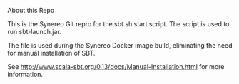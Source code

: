 

About this Repo

This is the Synereo Git repro for the sbt.sh start script. The script is used to run sbt-launch.jar.

The file is used during the Synereo Docker image build, eliminating the need for manual installation of SBT.

See http://www.scala-sbt.org/0.13/docs/Manual-Installation.html for more information.
